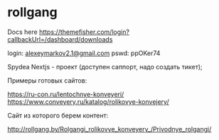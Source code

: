 # rollgang

Docs here
https://themefisher.com/login?callbackUrl=/dashboard/downloads

login: alexeymarkov2.1@gmail.com
pswd: ppOKer74

Spydea Nextjs - проект (доступен саппорт, надо создать тикет);

Примеры готовых сайтов:

https://ru-con.ru/lentochnye-konveyeri/
https://www.conveyery.ru/katalog/rolikovye-konvejery/


Сайт из которого берем контент:

http://rollgang.by/Rolgangi_rolikovye_konveyery_/Privodnye_rolgangi/

